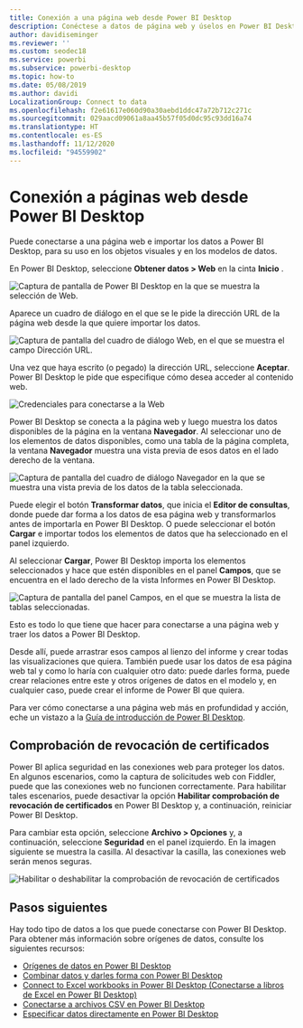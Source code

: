 ```yaml
---
title: Conexión a una página web desde Power BI Desktop
description: Conéctese a datos de página web y úselos en Power BI Desktop fácilmente.
author: davidiseminger
ms.reviewer: ''
ms.custom: seodec18
ms.service: powerbi
ms.subservice: powerbi-desktop
ms.topic: how-to
ms.date: 05/08/2019
ms.author: davidi
LocalizationGroup: Connect to data
ms.openlocfilehash: f2e61617e060d90a30aebd1ddc47a72b712c271c
ms.sourcegitcommit: 029aacd09061a8aa45b57f05d0dc95c93dd16a74
ms.translationtype: HT
ms.contentlocale: es-ES
ms.lasthandoff: 11/12/2020
ms.locfileid: "94559902"
---
```

# <a name="connect-to-webpages-from-power-bi-desktop"></a>Conexión a páginas web desde Power BI Desktop

Puede conectarse a una página web e importar los datos a Power BI Desktop, para su uso en los objetos visuales y en los modelos de datos.

En Power BI Desktop, seleccione **Obtener datos > Web** en la cinta **Inicio** .

![Captura de pantalla de Power BI Desktop en la que se muestra la selección de Web.](media/desktop-connect-to-web/connect-to-web-01.png)

Aparece un cuadro de diálogo en el que se le pide la dirección URL de la página web desde la que quiere importar los datos.

![Captura de pantalla del cuadro de diálogo Web, en el que se muestra el campo Dirección URL.](media/desktop-connect-to-web/connect-to-web-02.png)

Una vez que haya escrito (o pegado) la dirección URL, seleccione **Aceptar**. Power BI Desktop le pide que especifique cómo desea acceder al contenido web.

![Credenciales para conectarse a la Web](media/desktop-connect-to-web/connect-to-web-03.png)

Power BI Desktop se conecta a la página web y luego muestra los datos disponibles de la página en la ventana **Navegador**. Al seleccionar uno de los elementos de datos disponibles, como una tabla de la página completa, la ventana **Navegador** muestra una vista previa de esos datos en el lado derecho de la ventana.

![Captura de pantalla del cuadro de diálogo Navegador en la que se muestra una vista previa de los datos de la tabla seleccionada.](media/desktop-connect-to-web/connect-to-web-04.png)

Puede elegir el botón **Transformar datos**, que inicia el **Editor de consultas**, donde puede dar forma a los datos de esa página web y transformarlos antes de importarla en Power BI Desktop. O puede seleccionar el botón **Cargar** e importar todos los elementos de datos que ha seleccionado en el panel izquierdo.

Al seleccionar **Cargar**, Power BI Desktop importa los elementos seleccionados y hace que estén disponibles en el panel **Campos**, que se encuentra en el lado derecho de la vista Informes en Power BI Desktop.

![Captura de pantalla del panel Campos, en el que se muestra la lista de tablas seleccionadas.](media/desktop-connect-to-web/connect-to-web-05.png)

Esto es todo lo que tiene que hacer para conectarse a una página web y traer los datos a Power BI Desktop.

Desde allí, puede arrastrar esos campos al lienzo del informe y crear todas las visualizaciones que quiera. También puede usar los datos de esa página web tal y como lo haría con cualquier otro dato: puede darles forma, puede crear relaciones entre este y otros orígenes de datos en el modelo y, en cualquier caso, puede crear el informe de Power BI que quiera.

Para ver cómo conectarse a una página web más en profundidad y acción, eche un vistazo a la [Guía de introducción de Power BI Desktop](../fundamentals/desktop-getting-started.md).

## <a name="certificate-revocation-check"></a>Comprobación de revocación de certificados

Power BI aplica seguridad en las conexiones web para proteger los datos. En algunos escenarios, como la captura de solicitudes web con Fiddler, puede que las conexiones web no funcionen correctamente. Para habilitar tales escenarios, puede desactivar la opción **Habilitar comprobación de revocación de certificados** en Power BI Desktop y, a continuación, reiniciar Power BI Desktop. 

Para cambiar esta opción, seleccione **Archivo > Opciones** y, a continuación, seleccione **Seguridad** en el panel izquierdo. En la imagen siguiente se muestra la casilla. Al desactivar la casilla, las conexiones web serán menos seguras. 

![Habilitar o deshabilitar la comprobación de revocación de certificados](media/desktop-connect-to-web/connect-to-web-06.png)


## <a name="next-steps"></a>Pasos siguientes
Hay todo tipo de datos a los que puede conectarse con Power BI Desktop. Para obtener más información sobre orígenes de datos, consulte los siguientes recursos:

* [Orígenes de datos en Power BI Desktop](desktop-data-sources.md)
* [Combinar datos y darles forma con Power BI Desktop](desktop-shape-and-combine-data.md)
* [Connect to Excel workbooks in Power BI Desktop (Conectarse a libros de Excel en Power BI Desktop)](desktop-connect-excel.md)   
* [Conectarse a archivos CSV en Power BI Desktop](desktop-connect-csv.md)   
* [Especificar datos directamente en Power BI Desktop](desktop-enter-data-directly-into-desktop.md)   
